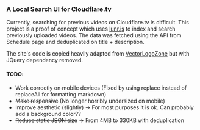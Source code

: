 ### A Local Search UI for Cloudflare.tv

Currently, searching for previous videos on Cloudflare.tv is difficult. This project is a proof of concept which uses [lunr.js](https://lunrjs.com/) to index and search previously uploaded videos. The data was fetched using the API from Schedule page and deduplicated on title + description.

The site's code is ~~copied~~ heavily adapted from [VectorLogoZone](https://github.com/VectorLogoZone/vectorlogozone/blob/gh-pages/www/index.html) but with JQuery dependency removed.

#### TODO:
- ~~Work correctly on mobile devices~~ (Fixed by using replace instead of replaceAll for formatting markdown)
- ~~Make responsive~~ (No longer horribly undersized on mobile)
- Improve aesthetic (slightly) -> For most purposes it is ok. Can probably add a background color??
- ~~Reduce static JSON size~~ -> From 4MB to 330KB with deduplication
